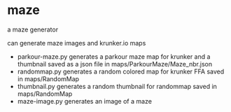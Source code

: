 # maze
a maze generator

can generate maze images and krunker.io maps

- parkour-maze.py generates a parkour maze map for krunker and a thumbnail saved as a json file in maps/ParkourMaze/Maze_nbr.json
- randommap.py generates a random colored map for krunker FFA saved in maps/RandomMap
- thumbnail.py generates a random thumbnail for randommap saved in maps/RandomMap
- maze-image.py generates an image of a maze
